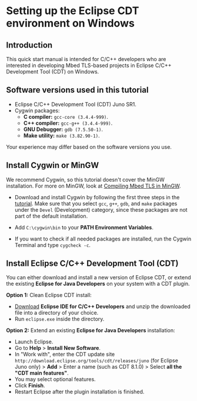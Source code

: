 # Setting up the Eclipse CDT environment on Windows

## Introduction

This quick start manual is intended for C/C++ developers who are interested in developing Mbed TLS-based projects in Eclipse C/C++ Development Tool (CDT) on Windows.

## Software versions used in this tutorial

* Eclipse C/C++ Development Tool (CDT) Juno SR1.
* Cygwin packages:
  * **C compiler:** `gcc-core (3.4.4-999)`.
  * **C++ compiler:** `gcc-g++ (3.4.4-999)`.
  * **GNU Debugger:** `gdb (7.5.50-1)`.
  * **Make utility:** `make (3.82.90-1)`.

Your experience may differ based on the software versions you use.

## Install Cygwin or MinGW

We recommend Cygwin, so this tutorial doesn't cover the MinGW installation. For more on MinGW, look at [Compiling Mbed TLS in MinGW](/kb/compiling-and-building/compiling-mbedtls-in-mingw).

  * Download and install Cygwin by following the first three steps in the [tutorial](http://www3.ntu.edu.sg/home/ehchua/programming/howto/cygwin_howto.html). Make sure that you select `gcc`, `g++`, `gdb`, and `make` packages under the `Devel` (Development) category, since these packages are not part of the default installation.

  * Add  `C:\cygwin\bin` to your **PATH Environment Variables**.

  * If you want to check if all needed packages are installed, run the Cygwin Terminal and type `cygcheck -c`.

## Install Eclipse C/C++ Development Tool (CDT)

You can either download and install a new version of Eclipse CDT, or extend the existing **Eclipse for Java Developers** on your system with a CDT plugin.

**Option 1:** Clean Eclipse CDT install:
  * [Download](http://www.eclipse.org/downloads) **Eclipse IDE for C/C++ Developers** and unzip the downloaded file into a directory of your choice.
  * Run `eclipse.exe` inside the directory.

**Option 2:** Extend an existing **Eclipse for Java Developers** installation:
 * Launch Eclipse.
 * Go to **Help** > **Install New Software**.
 * In "Work with", enter the CDT update site `http://download.eclipse.org/tools/cdt/releases/juno` (for Eclipse Juno only) > **Add** > Enter a name (such as CDT 8.1.0) > Select **all the "CDT main features"**.
 * You may select optional features.
 * Click **Finish**.
 * Restart Eclipse after the plugin installation is finished.

<!--- "This quickstart manual is intended for C/C++ developers who are interesting in developing Mbed TLS based projects in Eclipse C/C++ Development Tool (CDT) on Windows.","Eclipse CDT, Cygwin, Eclipse installation","eclipse, cygwin, tutorial",published,"2013-01-04 15:39:00",6,47375,"2015-07-24 11:51:00","Paul Bakker"--->

